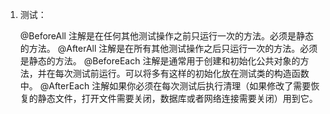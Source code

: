 1. 测试：

    @BeforeAll 注解是在任何其他测试操作之前只运行一次的方法。必须是静态的方法。
    @AfterAll 注解是在所有其他测试操作之后只运行一次的方法。必须是静态的方法。
    @BeforeEach 注解是通常用于创建和初始化公共对象的方法，并在每次测试前运行。可以将多有这样的初始化放在测试类的构造函数中。
    @AfterEach 注解如果你必须在每次测试后执行清理（如果修改了需要恢复的静态文件，打开文件需要关闭，数据库或者网络连接需要关闭）用到它。
    
    